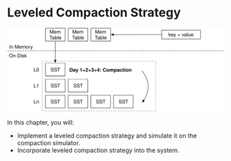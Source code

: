 # Leveled Compaction Strategy

![Chapter Overview](./lsm-tutorial/week2-01-overview.svg)

In this chapter, you will:

* Implement a leveled compaction strategy and simulate it on the compaction simulator.
* Incorporate leveled compaction strategy into the system.
